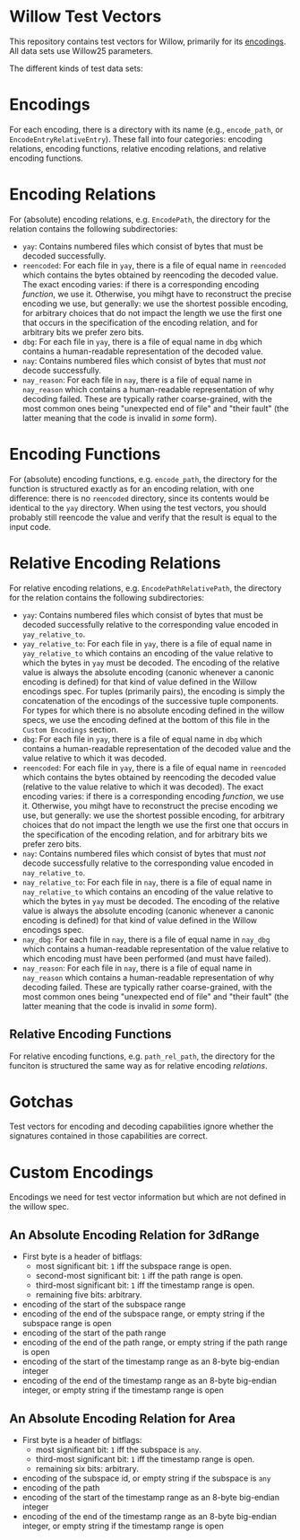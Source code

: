 # Willow Test Vectors

This repository contains test vectors for Willow, primarily for its [encodings](https://willowprotocol.org/specs/encodings). All data sets use Willow25 parameters.

The different kinds of test data sets:

# Encodings

For each encoding, there is a directory with its name (e.g., `encode_path`, or `EncodeEntryRelativeEntry`). These fall into four categories: encoding relations, encoding functions, relative encoding relations, and relative encoding functions.

# Encoding Relations

For (absolute) encoding relations, e.g. `EncodePath`, the directory for the relation contains the following subdirectories:

- `yay`: Contains numbered files which consist of bytes that must be decoded successfully.
- `reencoded`: For each file in `yay`, there is a file of equal name in `reencoded` which contains the bytes obtained by reencoding the decoded value. The exact encoding varies: if there is a corresponding encoding *function*, we use it. Otherwise, you mihgt have to reconstruct the precise encoding we use, but generally: we use the shortest possible encoding, for arbitrary choices that do not impact the length we use the first one that occurs in the specification of the encoding relation, and for arbitrary bits we prefer zero bits.
- `dbg`: For each file in `yay`, there is a file of equal name in `dbg` which contains a human-readable representation of the decoded value.
- `nay`: Contains numbered files which consist of bytes that must *not* decode successfully.
- `nay_reason`: For each file in `nay`, there is a file of equal name in `nay_reason` which contains a human-readable representation of why decoding failed. These are typically rather coarse-grained, with the most common ones being "unexpected end of file" and "their fault" (the latter meaning that the code is invalid in *some* form).

# Encoding Functions

For (absolute) encoding functions, e.g. `encode_path`, the directory for the function is structured exactly as for an encoding relation, with one difference: there is no `reencoded` directory, since its contents would be identical to the `yay` directory. When using the test vectors, you should probably still reencode the value and verify that the result is equal to the input code.

# Relative Encoding Relations

For relative encoding relations, e.g. `EncodePathRelativePath`, the directory for the relation contains the following subdirectories:

- `yay`: Contains numbered files which consist of bytes that must be decoded successfully relative to the corresponding value encoded in `yay_relative_to`.
- `yay_relative_to`: For each file in `yay`, there is a file of equal name in `yay_relative_to` which contains an encoding of the value relative to which the bytes in `yay` must be decoded. The encoding of the relative value is always the absolute encoding (canonic whenever a canonic encoding is defined) for that kind of value defined in the Willow encodings spec. For tuples (primarily pairs), the encoding is simply the concatenation of the encodings of the successive tuple components. For types for which there is no absolute encoding defined in the willow specs, we use the encoding defined at the bottom of this file in the `Custom Encodings` section.
- `dbg`: For each file in `yay`, there is a file of equal name in `dbg` which contains a human-readable representation of the decoded value and the value relative to which it was decoded.
- `reencoded`: For each file in `yay`, there is a file of equal name in `reencoded` which contains the bytes obtained by reencoding the decoded value (relative to the value relative to which it was decoded). The exact encoding varies: if there is a corresponding encoding *function*, we use it. Otherwise, you mihgt have to reconstruct the precise encoding we use, but generally: we use the shortest possible encoding, for arbitrary choices that do not impact the length we use the first one that occurs in the specification of the encoding relation, and for arbitrary bits we prefer zero bits.
- `nay`: Contains numbered files which consist of bytes that must *not* decode successfully relative to the corresponding value encoded in `nay_relative_to`.
- `nay_relative_to`: For each file in `nay`, there is a file of equal name in `nay_relative_to` which contains an encoding of the value relative to which the bytes in `yay` must be decoded. The encoding of the relative value is always the absolute encoding (canonic whenever a canonic encoding is defined) for that kind of value defined in the Willow encodings spec.
- `nay_dbg`: For each file in `nay`, there is a file of equal name in `nay_dbg` which contains a human-readable representation of the value relative to which encoding must have been performed (and must have failed).
- `nay_reason`: For each file in `nay`, there is a file of equal name in `nay_reason` which contains a human-readable representation of why decoding failed. These are typically rather coarse-grained, with the most common ones being "unexpected end of file" and "their fault" (the latter meaning that the code is invalid in *some* form).

## Relative Encoding Functions

For relative encoding functions, e.g. `path_rel_path`, the directory for the funciton is structured the same way as for relative encoding *relations*.

# Gotchas

Test vectors for encoding and decoding capabilities ignore whether the signatures contained in those capabilities are correct.

# Custom Encodings

Encodings we need for test vector information but which are not defined in the willow spec.

## An Absolute Encoding Relation for 3dRange

- First byte is a header of bitflags:
    - most significant bit: `1` iff the subspace range is open.
    - second-most significant bit: `1` iff the path range is open.
    - third-most significant bit: `1` iff the timestamp range is open.
    - remaining five bits: arbitrary.
- encoding of the start of the subspace range
- encoding of the end of the subspace range, or empty string if the subspace range is open
- encoding of the start of the path range
- encoding of the end of the path range, or empty string if the path range is open
- encoding of the start of the timestamp range as an 8-byte big-endian integer
- encoding of the end of the timestamp range as an 8-byte big-endian integer, or empty string if the timestamp range is open

## An Absolute Encoding Relation for Area

- First byte is a header of bitflags:
    - most significant bit: `1` iff the subspace is `any`.
    - third-most significant bit: `1` iff the timestamp range is open.
    - remaining six bits: arbitrary.
- encoding of the subspace id, or empty string if the subspace is `any`
- encoding of the path
- encoding of the start of the timestamp range as an 8-byte big-endian integer
- encoding of the end of the timestamp range as an 8-byte big-endian integer, or empty string if the timestamp range is open
